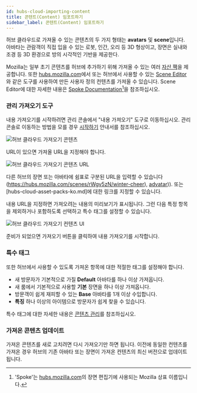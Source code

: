 ```yaml
---
id: hubs-cloud-importing-content
title: 콘텐트(Content) 임포트하기
sidebar_label: 콘텐트(Content) 임포트하기
---
```


허브 클라우드로 가져올 수 있는 콘텐츠의 두 가지 형태는 **avatars** 및 **scene**입니다. 아바타는 관람객이 직접 입을 수 있는 로봇, 인간, 오리 등 3D 형상이고, 장면은 실내와 조경 등 3D 환경으로 방의 시각적인 기반을 제공한다.

Mozilla는 일부 초기 콘텐츠를 허브에 추가하기 위해 가져올 수 있는 여러 [자산 팩](hubs-cloud-asset-packs.md)을 제공합니다. 또한 [hubs.mozilla.com](https://hubs.mozilla.com)에서 또는 허브에서 사용할 수 있는 [Scene Editor](hubs-cloud-enable-scene-editor.md)와 같은 도구를 사용하여 만든 사용자 정의 컨텐츠를 가져올 수 있습니다. Scene Editor에 대한 자세한 내용은 [Spoke Documentation](http://hubs.local:3000/docs/docs/spoke-creating-projects.html)[^1]을 참조하십시오.

### 관리 가져오기 도구

내용 가져오기를 시작하려면 관리 콘솔에서 "내용 가져오기" 도구로 이동하십시오. 관리 콘솔로 이동하는 방법을 모를 경우 [시작하기](hubs-cloud-getting-started.md) 안내서를 참조하십시오.

[^1]: 'Spoke'는 [hubs.mozilla.com](https://hubs.mozilla.com)의 장면 편집기에 사용되는 Mozilla 상표 이름입니다.

![허브 클라우드 가져오기 콘텐츠](img/hubs-cloud-import-content.jpeg)

URL이 있으면 가져올 URL을 지정해야 합니다.

![허브 클라우드 가져오기 콘텐츠 URL](img/hubs-cloud-import-content-url.jpeg)

다른 허브의 장면 또는 아바타에 쉼표로 구분된 URL을 입력할 수 있습니다(https://hubs.mozilla.com/scenes/rWgv5zN/winter-cheer), [advatar](https://hubs.mozilla.com/avatars/PcJ8Sxb))). 또는 [hubs-cloud-asset-packs-ko.md]에 대한 링크를 지정할 수 있습니다.

내용 URL을 지정하면 가져오려는 내용의 미리보기가 표시됩니다. 그런 다음 특정 항목을 제외하거나 포함하도록 선택하고 특수 태그를 설정할 수 있습니다.

![허브 클라우드 가져오기 컨텐츠 UI](img/hubs-cloud-import-ui.jpeg)

준비가 되었으면 가져오기 버튼을 클릭하여 내용 가져오기를 시작합니다.

### 특수 태그
또한 허브에서 사용할 수 있도록 가져온 항목에 대한 적절한 태그를 설정해야 합니다.

- 새 방문자가 기본적으로 가질 **Default** 아바타를 하나 이상 가져옵니다.
- 새 룸에서 기본적으로 사용할 **기본** 장면을 하나 이상 가져옵니다.
- 방문객이 쉽게 재피할 수 있는 **Base** 아바타를 1개 이상 수입합니다.
- **특징** 하나 이상의 아이템으로 방문자가 쉽게 찾을 수 있습니다.

특수 태그에 대한 자세한 내용은 [콘텐츠 관리](hubs-cloud-managing-content.md)를 참조하십시오.

### 가져온 콘텐츠 업데이트

가져온 콘텐츠를 새로 고치려면 다시 가져오기만 하면 됩니다. 이전에 동일한 컨텐츠를 가져온 경우 허브의 기존 아바타 또는 장면이 가져온 컨텐츠의 최신 버전으로 업데이트됩니다.